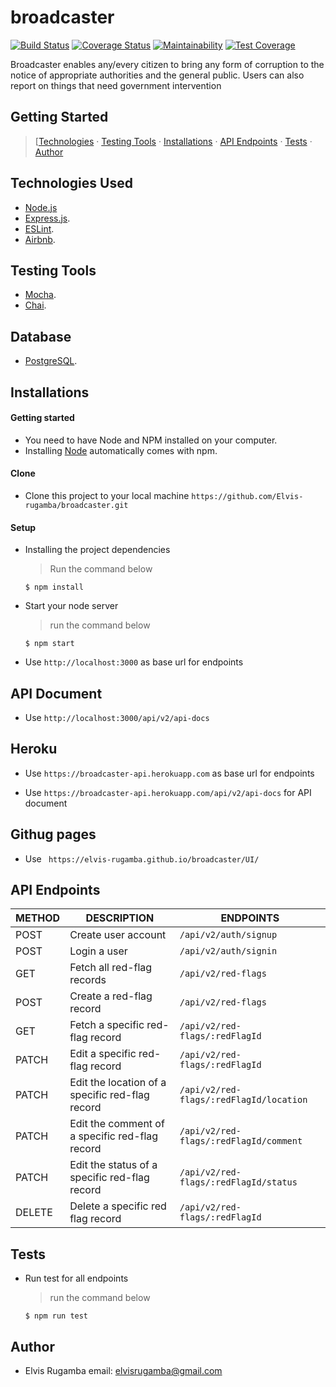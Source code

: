 # broadcaster

[![Build Status](https://travis-ci.org/Elvis-rugamba/broadcaster.svg?branch=integrate-travis-ci)](https://travis-ci.org/Elvis-rugamba/broadcaster)
[![Coverage Status](https://coveralls.io/repos/github/Elvis-rugamba/broadcaster/badge.svg?branch=fixing-travisCI-test-image-issue-169989415)](https://coveralls.io/github/Elvis-rugamba/broadcaster?branch=fixing-travisCI-test-image-issue-169989415)
[![Maintainability](https://api.codeclimate.com/v1/badges/83a178d27820916e60c8/maintainability)](https://codeclimate.com/github/Elvis-rugamba/broadcaster/maintainability)
[![Test Coverage](https://api.codeclimate.com/v1/badges/83a178d27820916e60c8/test_coverage)](https://codeclimate.com/github/Elvis-rugamba/broadcaster/test_coverage)


Broadcaster enables any/every citizen to bring any form of corruption to the notice of appropriate
authorities and the general public. Users can also report on things that need government intervention

## Getting Started

> [[Technologies](#technologies-used) &middot; [Testing Tools](#testing-tools) &middot; [Installations](#installations) &middot; [API Endpoints](#api-endpoints) &middot; [Tests](#tests) &middot; [Author](#author)


## Technologies Used

[node]: (https://nodejs.org)

- [Node.js](node)
- [Express.js](https://expressjs.com).
- [ESLint](https://eslint.org/).
- [Airbnb](https://www.npmjs.com/package/eslint-config-airbnb).

## Testing Tools

- [Mocha](https://mochajs.org/).
- [Chai](https://chaijs.com).

## Database

- [PostgreSQL](https://www.postgresql.org/).

## Installations

#### Getting started

- You need to have Node and NPM installed on your computer.
- Installing [Node](node) automatically comes with npm.

#### Clone

- Clone this project to your local machine `https://github.com/Elvis-rugamba/broadcaster.git`

#### Setup

- Installing the project dependencies
  > Run the command below
  ```shell
  $ npm install
  ```
- Start your node server
  > run the command below
  ```shell
  $ npm start
  ```
- Use `http://localhost:3000` as base url for endpoints

## API Document

- Use `http://localhost:3000/api/v2/api-docs`

## Heroku

- Use `https://broadcaster-api.herokuapp.com` as base url for endpoints

- Use `https://broadcaster-api.herokuapp.com/api/v2/api-docs` for API document

## Githug pages

- Use ` https://elvis-rugamba.github.io/broadcaster/UI/`

## API Endpoints

| METHOD | DESCRIPTION                                     | ENDPOINTS                                  |
| ------ | ----------------------------------------------- | ------------------------------------------ |
| POST   | Create user account                             | `/api/v2/auth/signup`                      |
| POST   | Login a user                                    | `/api/v2/auth/signin`                      |
| GET    | Fetch all ​red-flag ​records                      | `/api/v2/red-flags`                        |
| POST   | Create a red-flag ​record                        | `/api/v2/red-flags`                        |
| GET    | Fetch a specific ​red-flag ​record                | `/api/v2/red-flags/:redFlagId`             |
| PATCH  | Edit a specific red-flag record                 | `/api/v2/red-flags/:redFlagId`             |
| PATCH  | Edit the location of a specific red-flag record | `/api/v2/red-flags/:redFlagId/location`    |
| PATCH  | Edit the comment of a specific red-flag record  | `/api/v2/red-flags/:redFlagId/comment`     |
| PATCH  | Edit the status of a specific red-flag record   | `/api/v2/red-flags/:redFlagId/status`      |
| DELETE | Delete a specific red flag record               | `/api/v2/red-flags/:redFlagId`             |


## Tests

- Run test for all endpoints
  > run the command below
  ```shell
  $ npm run test
  ```


## Author

- Elvis Rugamba
   email: elvisrugamba@gmail.com  
